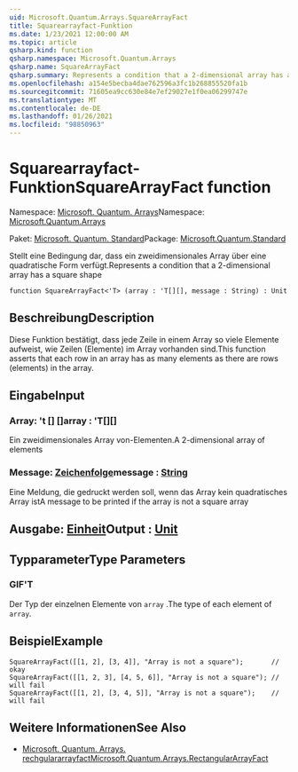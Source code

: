 ```yaml
---
uid: Microsoft.Quantum.Arrays.SquareArrayFact
title: Squarearrayfact-Funktion
ms.date: 1/23/2021 12:00:00 AM
ms.topic: article
qsharp.kind: function
qsharp.namespace: Microsoft.Quantum.Arrays
qsharp.name: SquareArrayFact
qsharp.summary: Represents a condition that a 2-dimensional array has a square shape
ms.openlocfilehash: a154e5becba4dae762596a3fc1b268855520fa1b
ms.sourcegitcommit: 71605ea9cc630e84e7ef29027e1f0ea06299747e
ms.translationtype: MT
ms.contentlocale: de-DE
ms.lasthandoff: 01/26/2021
ms.locfileid: "98850963"
---
```

# <a name="squarearrayfact-function"></a><span data-ttu-id="bf53e-102">Squarearrayfact-Funktion</span><span class="sxs-lookup"><span data-stu-id="bf53e-102">SquareArrayFact function</span></span>

<span data-ttu-id="bf53e-103">Namespace: [Microsoft. Quantum. Arrays](xref:Microsoft.Quantum.Arrays)</span><span class="sxs-lookup"><span data-stu-id="bf53e-103">Namespace: [Microsoft.Quantum.Arrays](xref:Microsoft.Quantum.Arrays)</span></span>

<span data-ttu-id="bf53e-104">Paket: [Microsoft. Quantum. Standard](https://nuget.org/packages/Microsoft.Quantum.Standard)</span><span class="sxs-lookup"><span data-stu-id="bf53e-104">Package: [Microsoft.Quantum.Standard](https://nuget.org/packages/Microsoft.Quantum.Standard)</span></span>


<span data-ttu-id="bf53e-105">Stellt eine Bedingung dar, dass ein zweidimensionales Array über eine quadratische Form verfügt.</span><span class="sxs-lookup"><span data-stu-id="bf53e-105">Represents a condition that a 2-dimensional array has a square shape</span></span>

```qsharp
function SquareArrayFact<'T> (array : 'T[][], message : String) : Unit
```


## <a name="description"></a><span data-ttu-id="bf53e-106">Beschreibung</span><span class="sxs-lookup"><span data-stu-id="bf53e-106">Description</span></span>

<span data-ttu-id="bf53e-107">Diese Funktion bestätigt, dass jede Zeile in einem Array so viele Elemente aufweist, wie Zeilen (Elemente) im Array vorhanden sind.</span><span class="sxs-lookup"><span data-stu-id="bf53e-107">This function asserts that each row in an array has as many elements as there are rows (elements) in the array.</span></span>

## <a name="input"></a><span data-ttu-id="bf53e-108">Eingabe</span><span class="sxs-lookup"><span data-stu-id="bf53e-108">Input</span></span>

### <a name="array--t"></a><span data-ttu-id="bf53e-109">Array: 't [] []</span><span class="sxs-lookup"><span data-stu-id="bf53e-109">array : 'T[][]</span></span>

<span data-ttu-id="bf53e-110">Ein zweidimensionales Array von-Elementen.</span><span class="sxs-lookup"><span data-stu-id="bf53e-110">A 2-dimensional array of elements</span></span>


### <a name="message--string"></a><span data-ttu-id="bf53e-111">Message: [Zeichenfolge](xref:microsoft.quantum.lang-ref.string)</span><span class="sxs-lookup"><span data-stu-id="bf53e-111">message : [String](xref:microsoft.quantum.lang-ref.string)</span></span>

<span data-ttu-id="bf53e-112">Eine Meldung, die gedruckt werden soll, wenn das Array kein quadratisches Array ist</span><span class="sxs-lookup"><span data-stu-id="bf53e-112">A message to be printed if the array is not a square array</span></span>



## <a name="output--unit"></a><span data-ttu-id="bf53e-113">Ausgabe: [Einheit](xref:microsoft.quantum.lang-ref.unit)</span><span class="sxs-lookup"><span data-stu-id="bf53e-113">Output : [Unit](xref:microsoft.quantum.lang-ref.unit)</span></span>



## <a name="type-parameters"></a><span data-ttu-id="bf53e-114">Typparameter</span><span class="sxs-lookup"><span data-stu-id="bf53e-114">Type Parameters</span></span>

### <a name="t"></a><span data-ttu-id="bf53e-115">GIF</span><span class="sxs-lookup"><span data-stu-id="bf53e-115">'T</span></span>

<span data-ttu-id="bf53e-116">Der Typ der einzelnen Elemente von `array` .</span><span class="sxs-lookup"><span data-stu-id="bf53e-116">The type of each element of `array`.</span></span>

## <a name="example"></a><span data-ttu-id="bf53e-117">Beispiel</span><span class="sxs-lookup"><span data-stu-id="bf53e-117">Example</span></span>

```qsharp
SquareArrayFact([[1, 2], [3, 4]], "Array is not a square");       // okay
SquareArrayFact([[1, 2, 3], [4, 5, 6]], "Array is not a square"); // will fail
SquareArrayFact([[1, 2], [3, 4, 5]], "Array is not a square");    // will fail
```

## <a name="see-also"></a><span data-ttu-id="bf53e-118">Weitere Informationen</span><span class="sxs-lookup"><span data-stu-id="bf53e-118">See Also</span></span>

- [<span data-ttu-id="bf53e-119">Microsoft. Quantum. Arrays. rechgulararrayfact</span><span class="sxs-lookup"><span data-stu-id="bf53e-119">Microsoft.Quantum.Arrays.RectangularArrayFact</span></span>](xref:Microsoft.Quantum.Arrays.RectangularArrayFact)